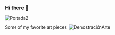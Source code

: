 ### Hi there 👋
![Portada2](https://user-images.githubusercontent.com/72514826/135630724-69289293-0d40-46f9-a9a1-babec5aea786.jpg)

Some of my favorite art pieces:
![DemostraciónArte](https://user-images.githubusercontent.com/72514826/135629838-24dfba9d-0c27-465f-b568-e131a2b98973.jpg)
<!--
**J35HN/J35HN** is a ✨ _special_ ✨ repository because its `README.md` (this file) appears on your GitHub profile.

Here are some ideas to get you started:

- 🔭 I’m currently working on ...
- 🌱 I’m currently learning ...
- 👯 I’m looking to collaborate on ...
- 🤔 I’m looking for help with ...
- 💬 Ask me about ...
- 📫 How to reach me: ...
- 😄 Pronouns: ...
- ⚡ Fun fact: ...
-->
